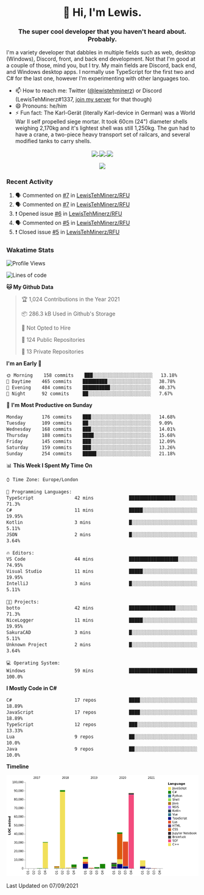 <h1 align="center">👋 Hi, I'm Lewis.</h1>
<h3 align="center">The super cool developer that you haven't heard about. Probably.</h3>

I'm a variety developer that dabbles in multiple fields such as web, desktop (Windows), Discord, front, and back end development. Not that I'm good at a couple of those, mind you, but I try. My main fields are Discord, back end, and Windows desktop apps. I normally use TypeScript for the first two and C# for the last one, however I'm experimenting with other languages too.

- 📫 How to reach me: Twitter ([@lewistehminerz](https://twitter.com/lewistehminerz)) or Discord (LewisTehMinerz#1337, [join my server](https://discord.gg/XnUh7JB) for that though)
- 😄 Pronouns: he/him
- ⚡ Fun fact: The Karl-Gerät (literally Karl-device in German) was a World War II self propelled siege mortar. It took 60cm (24") diameter shells weighing 2,170kg and it's lightest shell was still 1,250kg. The gun had to have a crane, a two-piece heavy transport set of railcars, and several modified tanks to carry shells.

<p align="center">
  <a href="https://github.com/anuraghazra/github-readme-stats">
    <img align="center" src="https://github-readme-stats.vercel.app/api?username=LewisTehMinerz&count_private=true&show_icons=true&theme=gruvbox">
  </a>
  <a href="https://github.com/anuraghazra/github-readme-stats">
    <img align="center" src="https://github-readme-stats.vercel.app/api/top-langs?username=LewisTehMinerz&layout=compact&theme=gruvbox">
  </a>
  <a href="https://github.com/anuraghazra/github-readme-stats">
    <img align="center" src="https://github-readme-stats.vercel.app/api/wakatime?username=LewisTehMinerz&layout=compact&theme=gruvbox">
  </a>
</p>

<p align="center">
  <a href="https://github.com/ryo-ma/github-profile-trophy">
    <img align="center" src="https://github-profile-trophy.vercel.app/?username=ryo-ma&theme=gruvbox">
  </a>
</p>

### Recent Activity
<!--START_SECTION:activity-->
1. 🗣 Commented on [#7](https://github.com/LewisTehMinerz/RFU/issues/7) in [LewisTehMinerz/RFU](https://github.com/LewisTehMinerz/RFU)
2. 🗣 Commented on [#7](https://github.com/LewisTehMinerz/RFU/issues/7) in [LewisTehMinerz/RFU](https://github.com/LewisTehMinerz/RFU)
3. ❗️ Opened issue [#6](https://github.com/LewisTehMinerz/RFU/issues/6) in [LewisTehMinerz/RFU](https://github.com/LewisTehMinerz/RFU)
4. 🗣 Commented on [#5](https://github.com/LewisTehMinerz/RFU/issues/5) in [LewisTehMinerz/RFU](https://github.com/LewisTehMinerz/RFU)
5. ❗️ Closed issue [#5](https://github.com/LewisTehMinerz/RFU/issues/5) in [LewisTehMinerz/RFU](https://github.com/LewisTehMinerz/RFU)
<!--END_SECTION:activity-->

### Wakatime Stats
<!--START_SECTION:waka-->
![Profile Views](http://img.shields.io/badge/Profile%20Views-4-blue)

![Lines of code](https://img.shields.io/badge/From%20Hello%20World%20I%27ve%20Written-333445%20lines%20of%20code-blue)

**🐱 My Github Data** 

> 🏆 1,024 Contributions in the Year 2021
 > 
> 📦 286.3 kB Used in Github's Storage 
 > 
> 🚫 Not Opted to Hire
 > 
> 📜 124 Public Repositories 
 > 
> 🔑 13 Private Repositories  
 > 
**I'm an Early 🐤** 

```text
🌞 Morning    158 commits    ███░░░░░░░░░░░░░░░░░░░░░░   13.18% 
🌆 Daytime    465 commits    █████████░░░░░░░░░░░░░░░░   38.78% 
🌃 Evening    484 commits    ██████████░░░░░░░░░░░░░░░   40.37% 
🌙 Night      92 commits     ██░░░░░░░░░░░░░░░░░░░░░░░   7.67%

```
📅 **I'm Most Productive on Sunday** 

```text
Monday       176 commits    ███░░░░░░░░░░░░░░░░░░░░░░   14.68% 
Tuesday      109 commits    ██░░░░░░░░░░░░░░░░░░░░░░░   9.09% 
Wednesday    168 commits    ███░░░░░░░░░░░░░░░░░░░░░░   14.01% 
Thursday     188 commits    ████░░░░░░░░░░░░░░░░░░░░░   15.68% 
Friday       145 commits    ███░░░░░░░░░░░░░░░░░░░░░░   12.09% 
Saturday     159 commits    ███░░░░░░░░░░░░░░░░░░░░░░   13.26% 
Sunday       254 commits    █████░░░░░░░░░░░░░░░░░░░░   21.18%

```


📊 **This Week I Spent My Time On** 

```text
⌚︎ Time Zone: Europe/London

💬 Programming Languages: 
TypeScript               42 mins             █████████████████░░░░░░░░   71.3% 
C#                       11 mins             █████░░░░░░░░░░░░░░░░░░░░   19.95% 
Kotlin                   3 mins              █░░░░░░░░░░░░░░░░░░░░░░░░   5.11% 
JSON                     2 mins              █░░░░░░░░░░░░░░░░░░░░░░░░   3.64%

🔥 Editors: 
VS Code                  44 mins             ██████████████████░░░░░░░   74.95% 
Visual Studio            11 mins             █████░░░░░░░░░░░░░░░░░░░░   19.95% 
IntelliJ                 3 mins              █░░░░░░░░░░░░░░░░░░░░░░░░   5.11%

🐱‍💻 Projects: 
botto                    42 mins             █████████████████░░░░░░░░   71.3% 
NiceLogger               11 mins             █████░░░░░░░░░░░░░░░░░░░░   19.95% 
SakuraCAD                3 mins              █░░░░░░░░░░░░░░░░░░░░░░░░   5.11% 
Unknown Project          2 mins              █░░░░░░░░░░░░░░░░░░░░░░░░   3.64%

💻 Operating System: 
Windows                  59 mins             █████████████████████████   100.0%

```

**I Mostly Code in C#** 

```text
C#                       17 repos            ████░░░░░░░░░░░░░░░░░░░░░   18.89% 
JavaScript               17 repos            ████░░░░░░░░░░░░░░░░░░░░░   18.89% 
TypeScript               12 repos            ███░░░░░░░░░░░░░░░░░░░░░░   13.33% 
Lua                      9 repos             ██░░░░░░░░░░░░░░░░░░░░░░░   10.0% 
Java                     9 repos             ██░░░░░░░░░░░░░░░░░░░░░░░   10.0%

```


**Timeline**

![Chart not found](https://raw.githubusercontent.com/LewisTehMinerz/LewisTehMinerz/master/charts/bar_graph.png) 


 Last Updated on 07/09/2021
<!--END_SECTION:waka-->
